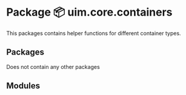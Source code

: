 # Package 📦 uim.core.containers

This packages contains helper functions for different container types.

## Packages

Does not contain any other packages

## Modules
